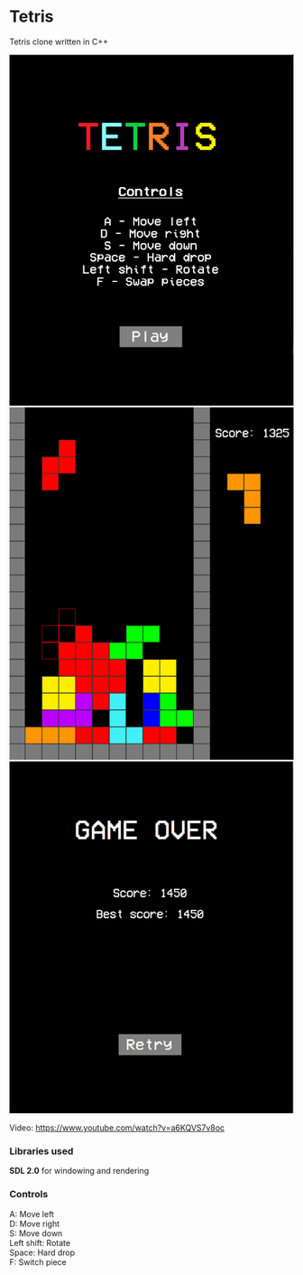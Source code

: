 # Tetris
Tetris clone written in C++

![title](https://github.com/3sphere/Tetris/blob/master/screenshot_title.png)  
![playing](https://github.com/3sphere/Tetris/blob/master/screenshot_playing.png)  
![gameover](https://github.com/3sphere/Tetris/blob/master/screenshot_gameover.png)  

Video: https://www.youtube.com/watch?v=a6KQVS7v8oc 

### Libraries used
**SDL 2.0** for windowing and rendering  

### Controls
A: Move left  
D: Move right  
S: Move down  
Left shift: Rotate  
Space: Hard drop  
F: Switch piece
